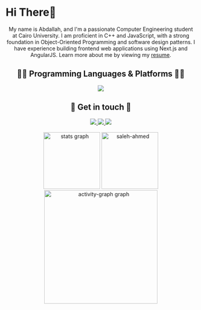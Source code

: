 
<h1>
  Hi There👋
</h1>

<p align="center">
  My name is Abdallah, and I'm a passionate Computer Engineering student at Cairo University. I am proficient in C++ and JavaScript, with a strong foundation in Object-Oriented Programming and software design patterns. I have experience building frontend web applications using Next.js and AngularJS. Learn more about me by viewing my 
  <a href="https://drive.google.com/drive/folders/1z0Rx_MbC4Yj3a_9-uxdbvK1dXPSXropV">resume</a>.
</p>

<div align='center'>
  <h2> 👨‍💻 Programming Languages & Platforms 👩‍💻  </h2>
  <a href="https://skillicons.dev/">
    <img src="https://skillicons.dev/icons?i=java,c,cpp,cs,py,html,css,js,react,next,angular,postman,postgres,nodejs,express,figma,git,github,linux,arduino" />
  </a>
</div>

<div align='center'>
  <h2> 💬 Get in touch 💬 </h2>
  <a href="https://x.com/Abdallahfarag45">
    <img src="https://skillicons.dev/icons?i=twitter" />
  </a>
  <a href="https://www.linkedin.com/in/abdallah-altalbawy-756777283/">
    <img src="https://skillicons.dev/icons?i=linkedin" />
  </a>
  <a href="https://www.instagram.com/abdallahaltalbawy/">
    <img src="https://skillicons.dev/icons?i=instagram" />
  </a>
</div>
<br>
<div align='center'>
  <img src="https://github-readme-stats.vercel.app/api?username=Abdallah-farag27&hide_title=false&hide_rank=false&show_icons=true&include_all_commits=true&count_private=true&disable_animations=false&theme=apprentice&locale=en&hide_border=true&order=1" height="150" alt="stats graph"  />
    <img src="https://github-readme-stats.vercel.app/api/top-langs?username=Abdallah-farag27&theme=apprentice&show_icons=true&locale=en&layout=compact&disable_animations=false&hide_border=true&order=1" height="150" alt="saleh-ahmed"  />
  <img src="https://github-readme-activity-graph.vercel.app/graph?username=Abdallah-farag27&theme=xcode&&radius=16&&area=true&order=5&hide_border=true&hide_title=false" height="300" alt="activity-graph graph"  />
</div>
</div>
